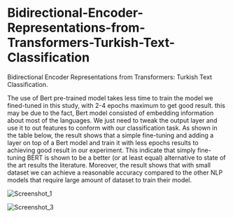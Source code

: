# Bidirectional-Encoder-Representations-from-Transformers-Turkish-Text-Classification
Bidirectional Encoder Representations from Transformers: Turkish Text Classification.

The use of Bert pre-trained model takes less time to train the model we fined-tuned in this study, with 2-4 epochs maximum to get good result. this  may be due to the fact, Bert model consisted of embedding information about most of the languages. We just need to tweak the output layer and use it to out features  to conform with our classification task. 
As shown in the table below, the result shows that a simple fine-tuning and adding a layer on top of a Bert model and train it with less epochs results to achieving good result in our experiment. This indicate that simply fine-tuning BERT is shown to be a better (or at least equal) alternative to state of the art results the literature. Moreover, the result shows that with small dataset we can achieve a reasonable accuracy compared to the other NLP models that require large amount of dataset to train their model.


![Screenshot_1](https://user-images.githubusercontent.com/27901245/105993874-ed36b800-60b7-11eb-81c1-5a69e6481402.png)



![Screenshot_3](https://user-images.githubusercontent.com/27901245/105987195-00915580-60af-11eb-9a20-aa8d0c822e5f.png)

